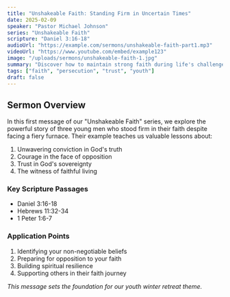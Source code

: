 ```yaml
---
title: "Unshakeable Faith: Standing Firm in Uncertain Times"
date: 2025-02-09
speaker: "Pastor Michael Johnson"
series: "Unshakeable Faith"
scripture: "Daniel 3:16-18"
audioUrl: "https://example.com/sermons/unshakeable-faith-part1.mp3"
videoUrl: "https://www.youtube.com/embed/example123"
image: "/uploads/sermons/unshakeable-faith-1.jpg"
summary: "Discover how to maintain strong faith during life's challenges through the example of Shadrach, Meshach, and Abednego."
tags: ["faith", "persecution", "trust", "youth"]
draft: false
---
```


## Sermon Overview

In this first message of our "Unshakeable Faith" series, we explore the powerful story of three young men who stood firm in their faith despite facing a fiery furnace. Their example teaches us valuable lessons about:

1. Unwavering conviction in God's truth
2. Courage in the face of opposition
3. Trust in God's sovereignty
4. The witness of faithful living

### Key Scripture Passages

- Daniel 3:16-18
- Hebrews 11:32-34
- 1 Peter 1:6-7

### Application Points

1. Identifying your non-negotiable beliefs
2. Preparing for opposition to your faith
3. Building spiritual resilience
4. Supporting others in their faith journey

*This message sets the foundation for our youth winter retreat theme.*